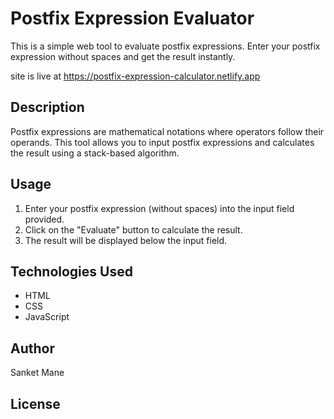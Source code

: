 # Postfix Expression Evaluator

This is a simple web tool to evaluate postfix expressions. Enter your postfix expression without spaces and get the result instantly.

site is live at https://postfix-expression-calculator.netlify.app

## Description

Postfix expressions are mathematical notations where operators follow their operands. This tool allows you to input postfix expressions and calculates the result using a stack-based algorithm.

## Usage

1. Enter your postfix expression (without spaces) into the input field provided.
2. Click on the "Evaluate" button to calculate the result.
3. The result will be displayed below the input field.

## Technologies Used

- HTML
- CSS
- JavaScript

## Author

Sanket Mane

## License
